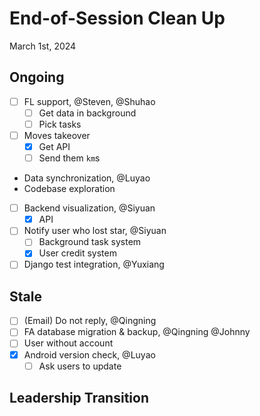 <!-- slide -->
# End-of-Session Clean Up

March 1st, 2024

<!-- slide -->
## Ongoing

- [ ] FL support, @Steven, @Shuhao
    - [ ] Get data in background
    - [ ] Pick tasks
- [ ] Moves takeover
    - [x] Get API
    - [ ] Send them `km`s
- Data synchronization, @Luyao
- Codebase exploration

<!-- slide -->
- [ ] Backend visualization, @Siyuan
    - [x] API
- [ ] Notify user who lost star, @Siyuan
    - [ ] Background task system
    - [x] User credit system
- [ ] Django test integration, @Yuxiang

<!-- slide -->
## Stale

- [ ] (Email) Do not reply, @Qingning
- [ ] FA database migration & backup, @Qingning @Johnny
- [ ] User without account
- [x] Android version check, @Luyao
    - [ ] Ask users to update

<!-- slide -->
## Leadership Transition
